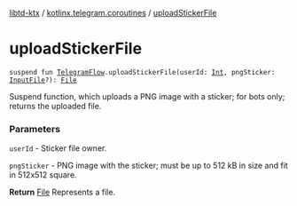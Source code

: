 [libtd-ktx](../index.md) / [kotlinx.telegram.coroutines](index.md) / [uploadStickerFile](./upload-sticker-file.md)

# uploadStickerFile

`suspend fun `[`TelegramFlow`](../kotlinx.telegram.core/-telegram-flow/index.md)`.uploadStickerFile(userId: `[`Int`](https://kotlinlang.org/api/latest/jvm/stdlib/kotlin/-int/index.html)`, pngSticker: `[`InputFile`](https://tdlibx.github.io/td/docs/org/drinkless/td/libcore/telegram/TdApi.InputFile.html)`?): `[`File`](https://tdlibx.github.io/td/docs/org/drinkless/td/libcore/telegram/TdApi.File.html)

Suspend function, which uploads a PNG image with a sticker; for bots only; returns the uploaded
file.

### Parameters

`userId` - Sticker file owner.

`pngSticker` - PNG image with the sticker; must be up to 512 kB in size and fit in 512x512
square.

**Return**
[File](https://tdlibx.github.io/td/docs/org/drinkless/td/libcore/telegram/TdApi.File.html) Represents a file.

